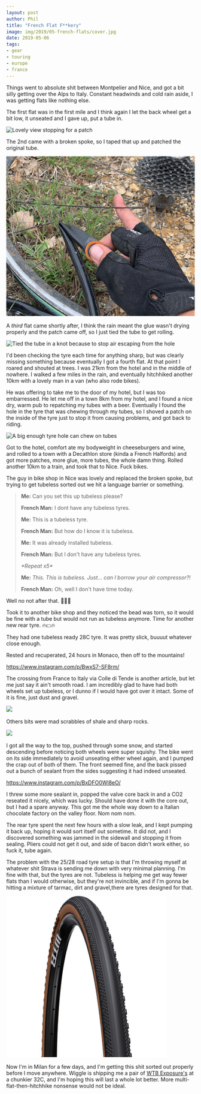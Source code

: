```yaml
---
layout: post
author: Phil
title: "French Flat F**kery"
image: img/2019/05-french-flats/cover.jpg
date: 2019-05-06
tags:
- gear
- touring
- europe
- france
---
```


Things went to absolute shit between Montpelier and Nice, and got a bit silly getting over the Alps to Italy. Constant headwinds and cold rain aside, I was getting flats like nothing else.

The first flat was in the first mile and I think again I let the back wheel get a bit low, it unseated and I gave up, put a tube in.

![Lovely view stopping for a patch](img/2019/05-french-flats/lovely-patch.jpg)

The 2nd came with a broken spoke, so I taped that up and patched the original tube.

![Patching a tube and duct-taping a spoke](img/2019/05-french-flats/spoke-patch.jpg)

A _third_ flat came shortly after, I think the rain meant the glue wasn't drying properly and the patch came off, so I just tied the tube to get rolling.

![Tied the tube in a knot because to stop air escaping from the hole](img/2019/05-french-flats/tied.jpg)

I'd been checking the tyre each time for anything sharp, but was clearly missing something because eventually I got a fourth flat. At that point I roared and shouted at trees. I was 21km from the hotel and in the middle of nowhere. I walked a few miles in the rain, and eventually hitchhiked another 10km with a lovely man in a van (who also rode bikes). 

He was offering to take me to the door of my hotel, but I was too embarressed. He let me off in a town 8km from my hotel, and I found a nice dry, warm pub to repatching my tubes with a beer. Eventually I found the hole in the tyre that was chewing through my tubes, so I shoved a patch on the inside of the tyre just to stop it from causing problems, and got back to riding.

![A big enough tyre hole can chew on tubes](img/2019/05-french-flats/found-it.jpg)

Got to the hotel, comfort ate my bodyweight in cheeseburgers and wine, and rolled to a town with a Decathlon store (kinda a French Halfords) and got more patches, more glue, more tubes, the whole damn thing. Rolled another 10km to a train, and took that to Nice. Fuck bikes.

The guy in bike shop in Nice was lovely and replaced the broken spoke, but trying to get tubeless sorted out we hit a language barrier or something.

> **Me:** Can you set this up tubeless please?
>
> **French Man:** I dont have any tubeless tyres.
>
> **Me:** This is a tubeless tyre.
>
> **French Man:** But how do I know it is tubeless.
>
> **Me:** It was already installed tubeless.
>
> **French Man:** But I don't have any tubeless tyres.
>
> _\*Repeat x5\*_
>
> **Me:** _This. This is tubeless. Just... can I borrow your air compressor?!_
>
> **French Man:** Oh, well I don't have time today.

Well no not after that. 🤦🏻‍♂️

Took it to another bike shop and they noticed the bead was torn, so it would be fine with a tube but would not run as tubeless anymore. Time for another new rear tyre. 🔥💵🔥

They had one tubeless ready 28C tyre. It was pretty slick, buuuut whatever close enough.

Rested and recuperated, 24 hours in Monaco, then off to the mountains!

https://www.instagram.com/p/BwxS7-SF8rm/

The crossing from France to Italy via Colle di Tende is another article, but let me just say it ain't smooth road. I am incredibly glad to have had both wheels set up tubeless, or I dunno if I would have got over it intact. Some of it is fine, just dust and gravel.

![](img/2019/05-french-flats/not-bad.jpg)

Others bits were mad scrabbles of shale and sharp rocks.

![](img/2019/05-french-flats/colle-tende.jpg)

I got all the way to the top, pushed through some snow, and started descending before noticing both wheels were super squishy. The bike went on its side immediately to avoid unseating either wheel again, and I pumped the crap out of both of them. The front seemed fine, and the back pissed out a bunch of sealant from the sides suggesting it had indeed unseated.

https://www.instagram.com/p/BxDFO0Wl8eO/

I threw some more sealant in, popped the valve core back in and a CO2 reseated it nicely, which was lucky. Should have done it with the core out, but I had a spare anyway. This got me the whole way down to a Italian chocolate factory on the valley floor. Nom nom nom.

The rear tyre spent the next few hours with a slow leak, and I kept pumping it back up, hoping it would sort itself out sometime. It did not, and I discovered something was jammed in the sidewall and stopping it from sealing. Pliers could not get it out, and side of bacon didn't work either, so fuck it, tube again.

The problem with the 25/28 road tyre setup is that I'm throwing myself at whatever shit Strava is sending me down with very minimal planning. I'm fine with that, but the tyres are not. Tubeless is helping me get way fewer flats than I would otherwise, but they're not invincible, and if I'm gonna be hitting a mixture of tarmac, dirt and gravel,there are tyres designed for that.

![](img/2019/07-touring-tubeless/WTB-Exposure.jpg)

Now I'm in Milan for a few days, and I'm getting this shit sorted out properly before I move anywhere. Wiggle is shipping me a pair of [WTB Exposure's](https://www.wiggle.co.uk/wtb-exposure-tcs-road-tyre-tan-sidewall/) at a chunkier 32C, and I'm hoping this will last a whole lot better. More multi-flat-then-hitchhike nonsense would not be ideal.
